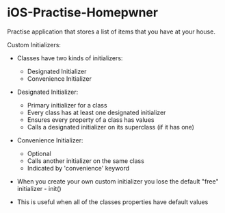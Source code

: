 # iOS-Practise-Homepwner

Practise application that stores a list of items that you have at your house.

Custom Initializers:
- Classes have two kinds of initializers:
    - Designated Initializer
    - Convenience Initializer
    
- Designated Initializer:
    - Primary initializer for a class
    - Every class has at least one designated initializer
    - Ensures every property of a class has values
    - Calls a designated initializer on its superclass (if it has one)
    
- Convenience Initializer:
    - Optional
    - Calls another initializer on the same class 
    - Indicated by 'convenience' keyword
    
- When you create your own custom initializer you lose the default "free" initializer - init() 
- This is useful when all of the classes properties have default values
